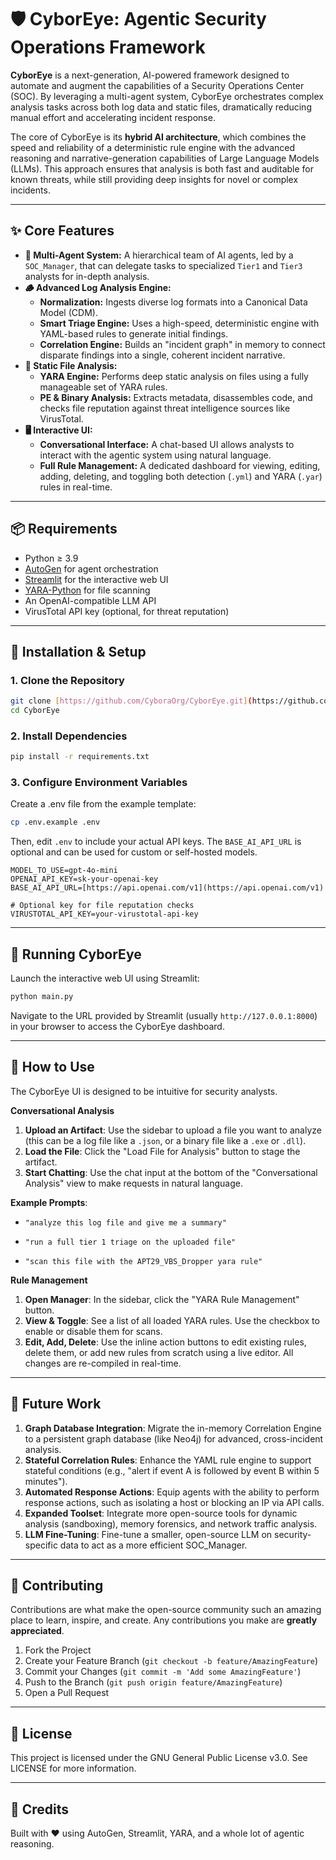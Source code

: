 # 🛡️ CyborEye: Agentic Security Operations Framework

**CyborEye** is a next-generation, AI-powered framework designed to automate and augment the capabilities of a Security Operations Center (SOC). By leveraging a multi-agent system, CyborEye orchestrates complex analysis tasks across both log data and static files, dramatically reducing manual effort and accelerating incident response.

The core of CyborEye is its **hybrid AI architecture**, which combines the speed and reliability of a deterministic rule engine with the advanced reasoning and narrative-generation capabilities of Large Language Models (LLMs). This approach ensures that analysis is both fast and auditable for known threats, while still providing deep insights for novel or complex incidents.

---

## ✨ Core Features

-   **🤖 Multi-Agent System:** A hierarchical team of AI agents, led by a `SOC_Manager`, that can delegate tasks to specialized `Tier1` and `Tier3` analysts for in-depth analysis.
-   **🪵 Advanced Log Analysis Engine:**
    -   **Normalization:** Ingests diverse log formats into a Canonical Data Model (CDM).
    -   **Smart Triage Engine:** Uses a high-speed, deterministic engine with YAML-based rules to generate initial findings.
    -   **Correlation Engine:** Builds an "incident graph" in memory to connect disparate findings into a single, coherent incident narrative.
-   **🔬 Static File Analysis:**
    -   **YARA Engine:** Performs deep static analysis on files using a fully manageable set of YARA rules.
    -   **PE & Binary Analysis:** Extracts metadata, disassembles code, and checks file reputation against threat intelligence sources like VirusTotal.
-   **🖥️ Interactive UI:**
    -   **Conversational Interface:** A chat-based UI allows analysts to interact with the agentic system using natural language.
    -   **Full Rule Management:** A dedicated dashboard for viewing, editing, adding, deleting, and toggling both detection (`.yml`) and YARA (`.yar`) rules in real-time.

---

## 📦 Requirements

-   Python ≥ 3.9
-   [AutoGen](https://github.com/microsoft/autogen) for agent orchestration
-   [Streamlit](https://streamlit.io/) for the interactive web UI
-   [YARA-Python](https://yara-python.readthedocs.io/) for file scanning
-   An OpenAI-compatible LLM API
-   VirusTotal API key (optional, for threat reputation)

---

## 🔧 Installation & Setup

### 1. Clone the Repository

```bash
git clone [https://github.com/CyboraOrg/CyborEye.git](https://github.com/CyboraOrg/CyborEye.git)
cd CyborEye
```

### 2. Install Dependencies

```bash
pip install -r requirements.txt
```

### 3. Configure Environment Variables

Create a .env file from the example template:

```bash
cp .env.example .env
```

Then, edit `.env` to include your actual API keys. The `BASE_AI_API_URL` is optional and can be used for custom or self-hosted models.

```
MODEL_TO_USE=gpt-4o-mini
OPENAI_API_KEY=sk-your-openai-key
BASE_AI_API_URL=[https://api.openai.com/v1](https://api.openai.com/v1)

# Optional key for file reputation checks
VIRUSTOTAL_API_KEY=your-virustotal-api-key
```

---

## 🚀 Running CyborEye
Launch the interactive web UI using Streamlit:

```Bash
python main.py
```

Navigate to the URL provided by Streamlit (usually `http://127.0.0.1:8000`) in your browser to access the CyborEye dashboard.

---

## 📝 How to Use
The CyborEye UI is designed to be intuitive for security analysts.

**Conversational Analysis**

1. **Upload an Artifact**: Use the sidebar to upload a file you want to analyze (this can be a log file like a `.json`, or a binary file like a `.exe` or `.dll`).
2. **Load the File**: Click the "Load File for Analysis" button to stage the artifact.
3. **Start Chatting**: Use the chat input at the bottom of the "Conversational Analysis" view to make requests in natural language.

**Example Prompts**:

- `"analyze this log file and give me a summary"`

- `"run a full tier 1 triage on the uploaded file"`

- `"scan this file with the APT29_VBS_Dropper yara rule"`

**Rule Management**

1. **Open Manager**: In the sidebar, click the "YARA Rule Management" button.
2. **View & Toggle**: See a list of all loaded YARA rules. Use the checkbox to enable or disable them for scans.
3. **Edit, Add, Delete**: Use the inline action buttons to edit existing rules, delete them, or add new rules from scratch using a live editor. All changes are re-compiled in real-time.

---

## 🔭 Future Work
1. **Graph Database Integration**: Migrate the in-memory Correlation Engine to a persistent graph database (like Neo4j) for advanced, cross-incident analysis.
2. **Stateful Correlation Rules**: Enhance the YAML rule engine to support stateful conditions (e.g., "alert if event A is followed by event B within 5 minutes").
3. **Automated Response Actions**: Equip agents with the ability to perform response actions, such as isolating a host or blocking an IP via API calls.
4. **Expanded Toolset**: Integrate more open-source tools for dynamic analysis (sandboxing), memory forensics, and network traffic analysis.
5. **LLM Fine-Tuning**: Fine-tune a smaller, open-source LLM on security-specific data to act as a more efficient SOC_Manager.

---

## 🤝 Contributing
Contributions are what make the open-source community such an amazing place to learn, inspire, and create. Any contributions you make are **greatly appreciated**.

1. Fork the Project
2. Create your Feature Branch (`git checkout -b feature/AmazingFeature`)
3. Commit your Changes (`git commit -m 'Add some AmazingFeature'`)
4. Push to the Branch (`git push origin feature/AmazingFeature`)
5. Open a Pull Request

---

## 📜 License
This project is licensed under the GNU General Public License v3.0. See LICENSE for more information.

---

## 🧠 Credits
Built with ❤️ using AutoGen, Streamlit, YARA, and a whole lot of agentic reasoning.